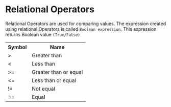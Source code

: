 # Relational Operators

Relational Operators are used for comparing values. The expression created using relational Operators is called `Boolean expression`. This expression returns Boolean value `(True/False)`

<table>
  <tr>
    <th>Symbol</th>
    <th>Name</th>
  </tr>
  <tr>
    <td>></td>
    <td>Greater than</td>
  </tr>
  <tr>
    <td><</td>
      <td>Less than</td>
  </tr>
      <tr>
        <td>>=</td>
        <td>Greater than or equal</td>
      </tr>
      <tr>
      <td><=</td>
      <td>Less than or equal</td>
      </tr>
      <tr>
        <td>!=</td>
        <td>Not equal</td>
      </tr>
        <tr>
        <td>==</td>
        <td>Equal</td>
        </tr>
</table>
